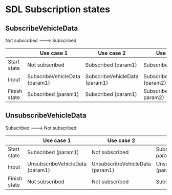 # SDL Subscription states

## SubscribeVehicleData

Not subscribed ---> Subscribed

| | Use case 1 | Use case 2 | Use case 3 |
|---|---|---|---|
Start state | Not subscribed | Subscribed (param1) | Subscribed (param1) |
Input | SubscribeVehicleData (param1) | SubscribeVehicleData (param1) | SubscribeVehicleData (param2) |
Finish state | Subscribed (param1) | Subscribed (param1) | Subscribed (param1, param2) | 

## UnsubscribeVehicleData

Subscribed ---> Not subscribed 

| | Use case 1 | Use case 2 | Use case 3 |
|---|---|---|---|
Start state | Subscribed (param1) | Not subscribed | Subscribed (param1, param2) |
Input | UnsubscribeVehicleData (param1) | UnsubscribeVehicleData (param1) | UnsubscribeVehicleData (param1) |
Finish state | Not subscribed | Not subscribed | Subscribed (param2) | 
